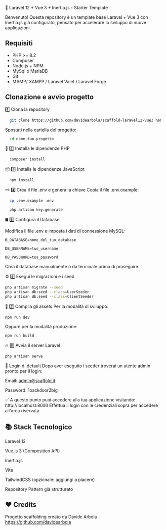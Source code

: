 
🚀 Laravel 12 + Vue 3 + Inertia.js - Starter Template

Benvenuto!
Questa repository è un template base Laravel + Vue 3 con Inertia.js già configurato, pensato per accelerare lo sviluppo di nuove applicazioni.

## Requisiti

 - PHP >= 8.2
 - Composer
 - Node.js + NPM
 - MySql o MariaDB
 - Git
 - MAMP/ XAMPP / Laravel Valet / Laravel Forge

## Clonazione e avvio progetto

1️⃣ Clona la repository

```bash
  git clone https://github.com/davidearbola/scaffold-laravel12-vue3 nome-tuo-progetto
```
Spostati nella cartella del progetto:

```bash
  cd nome-tuo-progetto
```

💾 2️⃣ Installa le dipendenze PHP
```bash
  composer install
```

📦 3️⃣ Installa le dipendenze JavaScript
```bash
  npm install
```

🗝️ 4️⃣ Crea il file .env e genera la chiave 
Copia il file .env.example:
```bash
  cp .env.example .env
```
```bash
  php artisan key:generate
```

🛢️ 5️⃣ Configura il Database

Modifica il file .env e imposta i dati di connessione MySQL:

`B_DATABASE=nome_del_tuo_database`

`DB_USERNAME=tuo_username`

`DB_PASSWORD=tua_password`

Crea il database manualmente o da terminale prima di proseguire.


⚙️ 6️⃣ Esegui le migrazioni e i seed
```bash
php artisan migrate --seed
php artisan db:seed --class=UserSeeder
php artisan db:seed --class=ClientSeeder
```

🧹 7️⃣ Compila gli assets
Per la modalità di sviluppo:
```bash
npm run dev
```
Oppure per la modalità produzione:
```bash
npm run build
```

🔥 8️⃣ Avvia il server Laravel
```bash
php artisan serve
```

🔑 Login di default
Dopo aver eseguito i seeder troverai un utente admin pronto per il login:

Email: admin@scaffold.it

Password: 1backdoor2big

✅ A questo punto puoi accedere alla tua applicazione visitando:
http://localhost:8000
Effettua il login con le credenziali sopra per accedere all'area riservata.


## 📚 Stack Tecnologico

Laravel 12

Vue.js 3 (Composition API)

Inertia.js

Vite

TailwindCSS (opzionale: aggiungi a piacere)

Repository Pattern già strutturato

## ❤️ Credits

Progetto scaffolding creato da Davide Arbola
https://github.com/davidearbola
